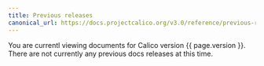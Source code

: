 ```yaml
---
title: Previous releases
canonical_url: https://docs.projectcalico.org/v3.0/reference/previous-releases
---
```



You are currentl viewing documents for Calico version {{ page.version }}. There are not currently any previous docs releases at this time.
